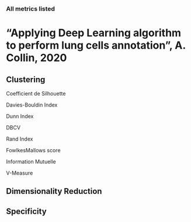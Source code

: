 ### All metrics listed ###

# “Applying Deep Learning algorithm to perform lung cells annotation”, A. Collin, 2020

## Clustering 

Coefficient de Silhouette 

Davies-Bouldin Index 

Dunn Index 

DBCV 

Rand Index 

FowlkesMallows score 

Information Mutuelle 

V-Measure 


## Dimensionality Reduction

## Specificity 

